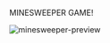 MINESWEEPER GAME!

![minesweeper-preview](https://user-images.githubusercontent.com/78777681/163043942-b0b11838-0099-47b6-8603-30a84d10ea7e.png)

